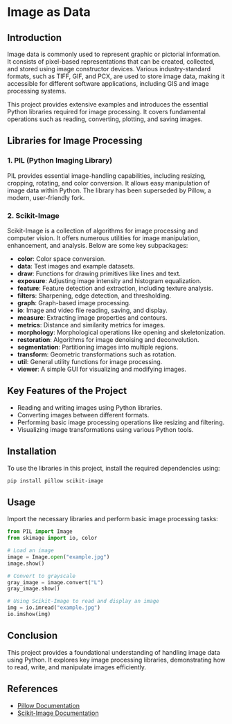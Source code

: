 # Image as Data


## Introduction
Image data is commonly used to represent graphic or pictorial information. It consists of pixel-based representations that can be created, collected, and stored using image constructor devices. Various industry-standard formats, such as TIFF, GIF, and PCX, are used to store image data, making it accessible for different software applications, including GIS and image processing systems.

This project provides extensive examples and introduces the essential Python libraries required for image processing. It covers fundamental operations such as reading, converting, plotting, and saving images.

## Libraries for Image Processing

### 1. **PIL (Python Imaging Library)**
PIL provides essential image-handling capabilities, including resizing, cropping, rotating, and color conversion. It allows easy manipulation of image data within Python. The library has been superseded by Pillow, a modern, user-friendly fork.


### 2. **Scikit-Image**
Scikit-Image is a collection of algorithms for image processing and computer vision. It offers numerous utilities for image manipulation, enhancement, and analysis. Below are some key subpackages:

- **color**: Color space conversion.
- **data**: Test images and example datasets.
- **draw**: Functions for drawing primitives like lines and text.
- **exposure**: Adjusting image intensity and histogram equalization.
- **feature**: Feature detection and extraction, including texture analysis.
- **filters**: Sharpening, edge detection, and thresholding.
- **graph**: Graph-based image processing.
- **io**: Image and video file reading, saving, and display.
- **measure**: Extracting image properties and contours.
- **metrics**: Distance and similarity metrics for images.
- **morphology**: Morphological operations like opening and skeletonization.
- **restoration**: Algorithms for image denoising and deconvolution.
- **segmentation**: Partitioning images into multiple regions.
- **transform**: Geometric transformations such as rotation.
- **util**: General utility functions for image processing.
- **viewer**: A simple GUI for visualizing and modifying images.

## Key Features of the Project
- Reading and writing images using Python libraries.
- Converting images between different formats.
- Performing basic image processing operations like resizing and filtering.
- Visualizing image transformations using various Python tools.

## Installation
To use the libraries in this project, install the required dependencies using:

```sh
pip install pillow scikit-image
```

## Usage
Import the necessary libraries and perform basic image processing tasks:

```python
from PIL import Image
from skimage import io, color

# Load an image
image = Image.open("example.jpg")
image.show()

# Convert to grayscale
gray_image = image.convert("L")
gray_image.show()

# Using Scikit-Image to read and display an image
img = io.imread("example.jpg")
io.imshow(img)
```

## Conclusion
This project provides a foundational understanding of handling image data using Python. It explores key image processing libraries, demonstrating how to read, write, and manipulate images efficiently.

## References
- [Pillow Documentation](https://pillow.readthedocs.io/)
- [Scikit-Image Documentation](https://scikit-image.org/)
